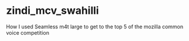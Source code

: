 # zindi_mcv_swahilli
How I used Seamless m4t large to get to the top 5 of the mozilla common voice competition
